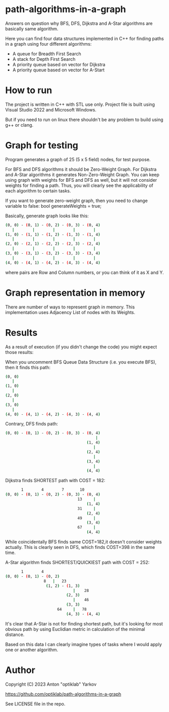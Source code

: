 # path-algorithms-in-a-graph

Answers on question why BFS, DFS, Dijkstra and A-Star algorithms are basically same algorithm.

Here you can find four data structures implemented in C++ for finding paths in a graph using four different algorithms:
- A queue for Breadth First Search
- A stack for Depth First Search
- A priority queue based on vector<T> for Dijkstra
- A priority queue based on vector<T> for A-Start 

# How to run

The project is written in C++ with STL use only.
Project file is built using Visual Studio 2022 and Microsoft Windows.

But if you need to run on linux there shouldn't be any problem to build using g++ or clang.

# Graph for testing

Program generates a graph of 25 (5 x 5 field) nodes, for test purpose.

For BFS and DFS algorithms it should be Zero-Weight Graph. For Dijkstra and A-Star algorithms it generates Non-Zero-Weight Graph.
You can keep using graph with weights for BFS and DFS as well, but it will not consider weights for finding a path. Thus, you will clearly see the applicability of each algorithm to certain tasks.

If you want to generate zero-weight graph, then you need to change variable to false:
bool generateWeights = true;

Basically, generate graph looks like this:
```bash
(0, 0) - (0, 1) - (0, 2) - (0, 3) - (0, 4)
   |        |        |        |        |
(1, 0) - (1, 1) - (1, 2) - (1, 3) - (1, 4)
   |        |        |        |        |
(2, 0) - (2, 1) - (2, 2) - (2, 3) - (2, 4)
   |        |        |        |        |
(3, 0) - (3, 1) - (3, 2) - (3, 3) - (3, 4)
   |        |        |        |        |
(4, 0) - (4, 1) - (4, 2) - (4, 3) - (4, 4)
```

where pairs are Row and Column numbers, or you can think of it as X and Y.

# Graph representation in memory

There are number of ways to represent graph in memory. This implementation uses Adjacency List of nodes with its Weights.

# Results

As a result of execution (if you didn't change the code) you might expect those results:

When you uncomment BFS Queue Data Structure (i.e. you execute BFS), then it finds this path:
```bash
(0, 0)
   | 
(1, 0) 
   |
(2, 0)
   |
(3, 0)
   | 
(4, 0) - (4, 1) - (4, 2) - (4, 3) - (4, 4)
```

Contrary, DFS finds path: 
```bash
(0, 0) - (0, 1) - (0, 2) - (0, 3) - (0, 4)
                                        |
                                    (1, 4)
                                       |
                                    (2, 4)
                                       |
                                    (3, 4)
                                       |
                                    (4, 4)
```

Dijkstra finds SHORTEST path with COST = 182:
```bash
       1        4        7       10 
(0, 0) - (0, 1) - (0, 2) - (0, 3) - (0, 4)
                                13     |
                                    (1, 4)
                                31     |
                                    (2, 4)
                                49     |
                                    (3, 4)
                                67     |
                                    (4, 4)
```

While coincidentally BFS finds same COST=182,it doesn't consider weights actually.
This is clearly seen in DFS, which finds COST=398 in the same time.

A-Star algorithm finds SHORTEST/QUICKIEST path with COST = 252: 
```bash
       1        4 
(0, 0) - (0, 1) - (0, 2)
                 8   |   23
                  (1, 2) - (1, 3)
                              |    28
                           (2, 3)
                              |    46
                           (3, 3)
                       64     |   78
                           (4, 3) - (4, 4)
```
						   
It's clear that A-Star is not for finding shortest path, but it's looking for most obvious path by using Euclidian metric in calculation of the minimal distance.

Based on this data I can clearly imagine types of tasks where I would apply one or another algorithm.

# Author

Copyright (C) 2023 Anton "optiklab" Yarkov

https://github.com/optiklab/path-algorithms-in-a-graph

See LICENSE file in the repo.